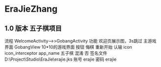 # EraJieZhang
## 1.0 版本 五子棋项目
   流程 WelcomeActivity-->>GobangActivity
   功能 欢迎页展示图，3s跳过
        主游戏界面 GobangView 10*10的游戏界面
            按钮 悔棋 重新开始 认输
   icon icon_interceptor
   app_name 五子棋
   混淆 否
   签名文件 D:\Project\Studio\EraJie\erajie.jks
   账号 erajie
   密码 erajie
